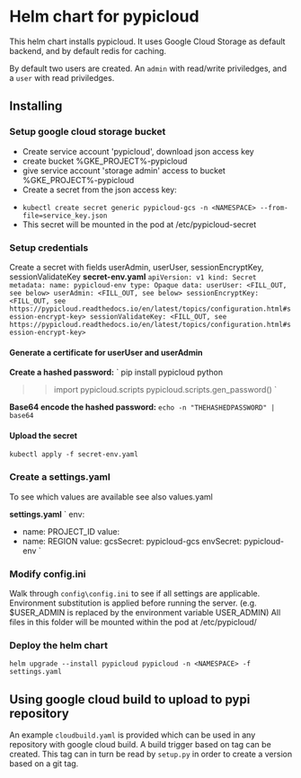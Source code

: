# Helm chart for pypicloud
This helm chart installs pypicloud. It uses Google Cloud Storage as default backend, and by default redis for caching.

By default two users are created. An `admin` with read/write priviledges, and a `user` with read priviledges.

## Installing

### Setup google cloud storage bucket
- Create service account 'pypicloud', download json access key
 - create bucket %GKE_PROJECT%-pypicloud
 - give service account 'storage admin' access to bucket %GKE_PROJECT%-pypicloud
- Create a secret from the json access key:
 + `kubectl create secret generic pypicloud-gcs -n <NAMESPACE> --from-file=service_key.json`
 + This secret will be mounted in the pod at /etc/pypicloud-secret

### Setup credentials
Create a secret with fields userAdmin, userUser, sessionEncryptKey, sessionValidateKey
__secret-env.yaml__
`
apiVersion: v1
kind: Secret
metadata:
  name: pypicloud-env
type: Opaque
data:
  userUser: <FILL_OUT, see below>
  userAdmin: <FILL_OUT, see below>
  sessionEncryptKey: <FILL_OUT, see https://pypicloud.readthedocs.io/en/latest/topics/configuration.html#session-encrypt-key>
  sessionValidateKey: <FILL_OUT, see https://pypicloud.readthedocs.io/en/latest/topics/configuration.html#session-encrypt-key>
`

#### Generate a certificate for userUser and userAdmin
__Create a hashed password:__
`
pip install pypicloud
python
>> import pypicloud.scripts
>> pypicloud.scripts.gen_password()
`

__Base64 encode the hashed password:__
`echo -n "THEHASHEDPASSWORD" | base64`

#### Upload the secret
`kubectl apply -f secret-env.yaml`

### Create a settings.yaml
To see which values are available see also values.yaml

__settings.yaml__
`
env:
  - name: PROJECT_ID
    value: <GKE PROJECT NAME>
  - name: REGION
    value: <GKE REGION>
gcsSecret: pypicloud-gcs
envSecret: pypicloud-env
`

### Modify config.ini
Walk through `config\config.ini` to see if all settings are applicable. Environment substitution is applied before running the server. (e.g. $USER_ADMIN is replaced by the environment variable USER_ADMIN)
All files in this folder will be mounted within the pod at /etc/pypicloud/

### Deploy the helm chart
`helm upgrade --install pypicloud pypicloud -n <NAMESPACE> -f settings.yaml`

## Using google cloud build to upload to pypi repository
An example `cloudbuild.yaml` is provided which can be used in any repository with google cloud build. A build trigger based on tag can be created. This tag can in turn be read by `setup.py` in order to create a version based on a git tag.